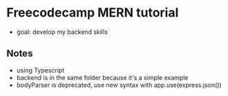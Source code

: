# Freecodecamp MERN tutorial

- goal: develop my backend skills

## Notes

- using Typescript
- backend is in the same folder because it's a simple example
- bodyParser is deprecated, use new syntax with app.use(express.json())